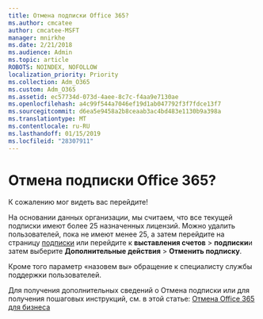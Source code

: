 ```yaml
---
title: Отмена подписки Office 365?
ms.author: cmcatee
author: cmcatee-MSFT
manager: mnirkhe
ms.date: 2/21/2018
ms.audience: Admin
ms.topic: article
ROBOTS: NOINDEX, NOFOLLOW
localization_priority: Priority
ms.collection: Adm_O365
ms.custom: Adm_O365
ms.assetid: ec57734d-073d-4aee-8c7c-f4aa9e7130ae
ms.openlocfilehash: a4c99f544a7046ef19d1ab047792f3f7fdce13f7
ms.sourcegitcommit: d6ea5e9458a2b8ceaab3ac4bd483e1130b9a398a
ms.translationtype: MT
ms.contentlocale: ru-RU
ms.lasthandoff: 01/15/2019
ms.locfileid: "28307911"
---
```

# <a name="canceling-your-office-365-subscription"></a>Отмена подписки Office 365?

К сожалению мог видеть вас перейдите!
  
На основании данных организации, мы считаем, что все текущей подписки имеют более 25 назначенных лицензий. Можно удалить пользователей, пока не имеют менее 25, а затем перейдите на страницу [подписки](https://go.microsoft.com/fwlink/p/?linkid=842054) или перейдите к **выставления счетов** \> **подписки**и затем выберите **Дополнительные действия** \> **Отменить подписку**.
  
Кроме того параметр «назовем вы» обращение к специалисту службы поддержки пользователей.
  
Для получения дополнительных сведений о Отмена подписки или для получения пошаговых инструкций, см. в этой статье: [Отмена Office 365 для бизнеса](https://support.office.com/en-us/article/b1bc0bef-4608-4601-813a-cdd9f746709a)
  

